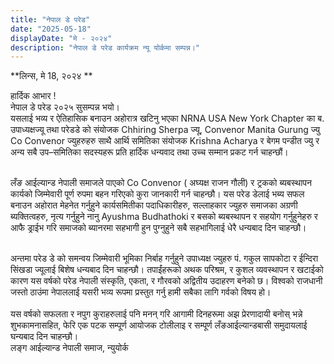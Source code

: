 ```yaml
---
title: "नेपाल डे परेड"
date: "2025-05-18"
displayDate: "मे - २०२४"
description: "नेपाल डे परेड कार्यक्रम न्यू योर्कमा सम्पन्न।"
---
```

**लिन्स, मे 18, २०२४ ** 


हार्दिक आभार !<br/>
नेपाल डे परेड २०२५ सुसम्पन्न भयो। <br/>
यसलाई भव्य र ऐतिहासिक बनाउन अहोरात्र खटिनु भएका NRNA USA New York Chapter का ब. उपाध्यक्षज्यू तथा परेडडे को संयोजक Chhiring Sherpa ज्यू, Convenor Manita Gurung ज्यु Co Convenor ज्युहरुहरु साथै आर्थि समितिका संयोजक Krishna Acharya र बेगम पन्डीत ज्यु र अन्य सबै उप–समितिका सदस्यहरू प्रति हार्दिक धन्यवाद तथा उच्च सम्मान प्रकट गर्न चाहन्छौं।<br/><br/>

लँङ आईल्यान्ड नेपाली समाजले पाएको Co Convenor ( अघ्यक्ष राजन गौली) र ट्रकको ब्यबस्थापन कार्यको जिम्मेवारी पूर्ण रुपमा बहन गरिएको कुरा जानकारी गर्न चाहन्छौ। यस परेड डेलाई भब्य सफल बनाउन अहोरात मेहनेत गर्नुहुने कार्यसमितीका पदाधिकारीहरु, सल्लाहकार ज्युहरु समाजका अग्रणी ब्यक्तित्वहरु, नृत्य गर्नुहुने नानु Ayushma Budhathoki र बसको ब्यबस्थापन र सहयोग गर्नुहुनेहरु र आफै ड्राईभ गरि समाजको ब्यानरमा सहभागी हुन पुग्नुहुने सबै सहभागिलाई धेरै धन्यबाद दिन चाहन्छौ।<br/><br/> 

अन्तमा परेड डे को समन्वय जिम्मेवारी भूमिका निर्बाह गर्नुहुने उपाध्यक्ष ज्युहरु पं. गकुल सापकोटा र ईन्दिरा सिंखडा ज्यूलाई बिशेष धन्यबाद दिन चाहन्छौ। 
तपाईंहरूको अथक परिश्रम, र कुशल व्यवस्थापन र खटाईको कारण यस वर्षको परेड नेपाली संस्कृति, एकता, र गौरवको अद्वितीय उदाहरण बनेको छ। विश्वको राजधानी जस्तो ठाउंमा नेपाललाई यसरी भव्य रूपमा प्रस्तुत गर्नु हामी सबैका लागि गर्वको विषय हो।
<br/><br/>
यस वर्षको सफलता र नपुग कुराहरुलाई पनि मनन् गरि आगामी दिनहरूमा अझ प्रेरणादायी बनोस् भन्ने शुभकामनासहित, फेरि एक पटक सम्पूर्ण आयोजक टोलीलाइ र सम्पूर्ण लँङआईल्यान्डबासी समुदायलाई  घन्यबाद दिन चाहन्छौ। 
<br/>
लङ्ग आईल्यान्ड नेपाली समाज, न्युयोर्क
<br/>
